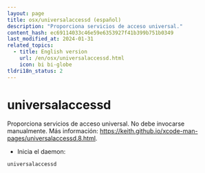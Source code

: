 ```yaml
---
layout: page
title: osx/universalaccessd (español)
description: "Proporciona servicios de acceso universal."
content_hash: ec69114033c46e59e6353927f41b399b751b0349
last_modified_at: 2024-01-31
related_topics:
  - title: English version
    url: /en/osx/universalaccessd.html
    icon: bi bi-globe
tldri18n_status: 2
---
```

# universalaccessd

Proporciona servicios de acceso universal.
No debe invocarse manualmente.
Más información: <https://keith.github.io/xcode-man-pages/universalaccessd.8.html>.

- Inicia el daemon:

`universalaccessd`
